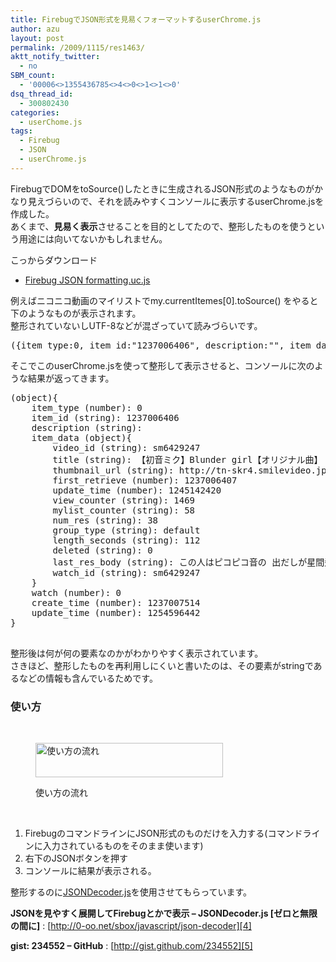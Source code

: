 ```yaml
---
title: FirebugでJSON形式を見易くフォーマットするuserChrome.js
author: azu
layout: post
permalink: /2009/1115/res1463/
aktt_notify_twitter:
  - no
SBM_count:
  - '00006<>1355436785<>4<>0<>1<>1<>0'
dsq_thread_id:
  - 300802430
categories:
  - userChome.js
tags:
  - Firebug
  - JSON
  - userChrome.js
---
```

FirebugでDOMをtoSource()したときに生成されるJSON形式のようなものがかなり見えづらいので、それを読みやすくコンソールに表示するuserChrome.jsを作成した。   
あくまで、**見易く表示**させることを目的としてたので、整形したものを使うという用途には向いてないかもしれません。

<!--more-->

こっからダウンロード

*   [<span>Firebug JSON formatting.uc.js</span>][1]

例えばニコニコ動画のマイリストでmy.currentItemes[0].toSource() をやると下のようなものが表示されます。   
整形されていないしUTF-8などが混ざっていて読みづらいです。

<pre class="brush:javascript;">({item_type:0, item_id:"1237006406", description:"", item_data:{video_id:"sm6429247", title:"u3010u521Du97F3u30DFu30AFu3011Blunder girlu3010u30AAu30EAu30B8u30CAu30EBu66F2u3011", thumbnail_url:"http://tn-skr4.smilevideo.jp/smile?i=6429247", first_retrieve:1237006407, update_time:1245142420, view_counter:"1469", mylist_counter:"58", num_res:"38", group_type:"default", length_seconds:"112", deleted:"0", last_res_body:"u3053u306Eu4EBAu306Fu30D4u30B3u30D4u30B3u97F3u306E u51FAu3060u3057u304Cu661Fu9593u98DBu884Cu306Bu8074 sm7203573u306Bu3066u4F7Fu7528u3055. ", watch_id:"sm6429247"}, watch:0, create_time:1237007514, update_time:1254596442})
</pre>

そこでこのuserChrome.jsを使って整形して表示させると、コンソールに次のような結果が返ってきます。

<pre class="brush:javascript;">(object){
	item_type (number): 0
	item_id (string): 1237006406
	description (string):
	item_data (object){
		video_id (string): sm6429247
		title (string): 【初音ミク】Blunder girl【オリジナル曲】
		thumbnail_url (string): http://tn-skr4.smilevideo.jp/smile?i=6429247
		first_retrieve (number): 1237006407
		update_time (number): 1245142420
		view_counter (string): 1469
		mylist_counter (string): 58
		num_res (string): 38
		group_type (string): default
		length_seconds (string): 112
		deleted (string): 0
		last_res_body (string): この人はピコピコ音の 出だしが星間飛行に聴 sm7203573にて使用さ.
		watch_id (string): sm6429247
	}
	watch (number): 0
	create_time (number): 1237007514
	update_time (number): 1254596442
}

</pre>

整形後は何が何の要素なのかがわかりやすく表示されています。  
さきほど、整形したものを再利用しにくいと書いたのは、その要素がstringであるなどの情報も含んでいるためです。

### 使い方

<br class="spacer_" /><figure id="attachment_1470" style="width: 300px;" class="wp-caption alignnone">

[<img class="size-medium wp-image-1470" title="2009-11-14 22-48-43" src="http://efcl.info/wp-content/uploads/2009/11/2009-11-14-22-48-43-300x55.png" alt="使い方の流れ" width="300" height="55" />][2]<figcaption class="wp-caption-text">使い方の流れ</figcaption></figure> 
<br class="spacer_" />

1.  FirebugのコマンドラインにJSON形式のものだけを入力する(コマンドラインに入力されているものをそのまま使います)
2.  右下のJSONボタンを押す
3.  コンソールに結果が表示される。

整形するのに[JSONDecoder.js][3]を使用させてもらっています。

**JSONを見やすく展開してFirebugとかで表示 &#8211; JSONDecoder.js [ゼロと無限の間に]**
:   [http://0-oo.net/sbox/javascript/json-decoder][4]

**gist: 234552 &#8211; GitHub**
:   [http://gist.github.com/234552][5]

<br class="spacer_" />

 [1]: http://gist.github.com/raw/234552/643b98a1f96d3a77efae5627c662bd406d77ea5b/Firebug%20JSON%20formatting.uc.js
 [2]: http://efcl.info/wp-content/uploads/2009/11/2009-11-14-22-48-43.png
 [3]: http://0-oo.net/sbox/javascript/json-decoder
 [4]: http://0-oo.net/sbox/javascript/json-decoder "JSONを見やすく展開してFirebugとかで表示 - JSONDecoder.js [ゼロと無限の間に]"
 [5]: http://gist.github.com/234552 "gist: 234552 - GitHub"